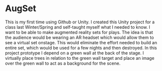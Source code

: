 # AugSet
This is my first time using Github or Unity. I created this Unity project for a class last Winter/Spring and self-taught myself what I needed to know. 
I want to be able to make augmented reality sets for plays. The idea is that the audience would be wearing an AR headset which would allow them to see
a virtual set onstage. This would eliminate the effort needed to build an entire set, which would be used for a few nights and then destroyed. In this project prototype I depend
on a green wall at the back of the stage. I virtually place trees in relation to the green wall target and place an image over the green wall to
act as a background for the scene.
